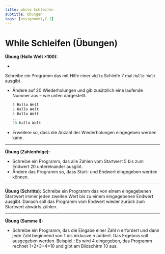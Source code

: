 ```yaml
---
title: while Schleifen
subtitle: Übungen
tags: [assignment,C_1]
---
```


# While Schleifen (Übungen)

**Übung (Hallo Welt ×100):**

- 
Schreibe ein Programm das mit Hilfe einer `while` Schleife 7 mal `Hallo Welt` ausgibt.


- Ändere auf 20 Wiederholungen und gib zusätzlich eine laufende Nummer aus – wie unten dargestellt.

  ```c
  1 Hallo Welt
  2 Hallo Welt
  3 Hallo Welt
  ...
  20 Hallo Welt
  ```

- Erweitere so, dass die Anzahl der Wiederholungen eingegeben werden kann.



---

**Übung (Zahlenfolge):**

- Schreibe ein Programm, das alle Zahlen vom Startwert 5 bis zum Endwert 20 untereinander ausgibt.
- Ändere das Programm so, dass Start- und Endwert eingegeben werden können. 



---

**Übung (Schritte):**
Schreibe ein Programm das von einem eingegebenen Startwert immer jeden zweiten Wert bis zu einem eingegebenen Endwert ausgibt. Danach soll das Programm vom Endwert wieder zurück zum Startwert abwärts zählen.



---

**Übung (Summe I):**

- Schreibe ein Programm, das die Eingabe einer Zahl n erfordert und dann jede Zahl beginnend von 1 bis inklusive $n$ addiert. 
Das Ergebnis soll ausgegeben werden.
Beispiel.: Es wird 4 eingegeben, das Programm rechnet 1+2+3+4=10 und gibt am Bildschirm 10 aus.


